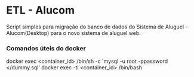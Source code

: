 # ETL - Alucom 

Script simples para migração do banco de dados do Sistema de Aluguel - Alucom(Desktop) para o novo sistema de aluguel web.


### Comandos úteis do docker

docker exec <container_id> /bin/sh -c 'mysql -u root -ppassword </dummy.sql'
docker exec -ti <container_id> /bin/bash

